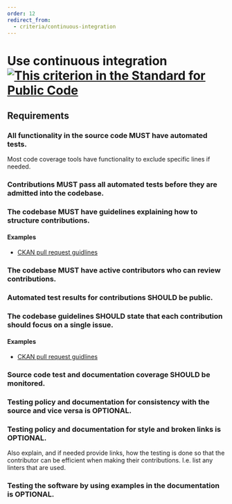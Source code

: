 ```yaml
---
order: 12
redirect_from:
  - criteria/continuous-integration
---
```

# Use continuous integration [![This criterion in the Standard for Public Code]({{site.url}}/assets/link-symbol.png)](https://standard.publiccode.net/criteria/use-continuous-integration.html)

<!-- SPDX-License-Identifier: CC0-1.0 -->
<!-- written in 2022 by The Foundation for Public Code <info@publiccode.net> -->

## Requirements

### All functionality in the source code MUST have automated tests.

Most code coverage tools have functionality to exclude specific lines if needed.

### Contributions MUST pass all automated tests before they are admitted into the codebase.

### The codebase MUST have guidelines explaining how to structure contributions.

#### Examples

* [CKAN pull request guidlines](http://docs.ckan.org/en/latest/contributing/pull-requests.html)

### The codebase MUST have active contributors who can review contributions.

### Automated test results for contributions SHOULD be public.

### The codebase guidelines SHOULD state that each contribution should focus on a single issue.

#### Examples

* [CKAN pull request guidlines](http://docs.ckan.org/en/latest/contributing/pull-requests.html)

### Source code test and documentation coverage SHOULD be monitored.

### Testing policy and documentation for consistency with the source and vice versa is OPTIONAL.

### Testing policy and documentation for style and broken links is OPTIONAL.

Also explain, and if needed provide links, how the testing is done so that the contributor can be efficient when making their contributions. I.e. list any linters that are used.

### Testing the software by using examples in the documentation is OPTIONAL.
